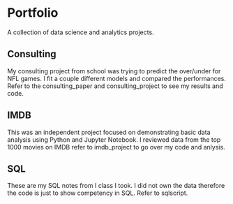 # Portfolio

A collection of data science and analytics projects.

## Consulting

My consulting project from school was trying to predict the over/under for NFL games. I fit a couple different models and compared the performances. Refer to the consulting_paper and consulting_project to see my results and code.

## IMDB

This was an independent project focused on demonstrating basic data analysis using Python and Jupyter Notebook. I reviewed data from the top 1000 movies on IMDB refer to imdb_project to go over my code and anlysis.

## SQL

These are my SQL notes from I class I took. I did not own the data therefore the code is just to show competency in SQL. Refer to sqlscript.

